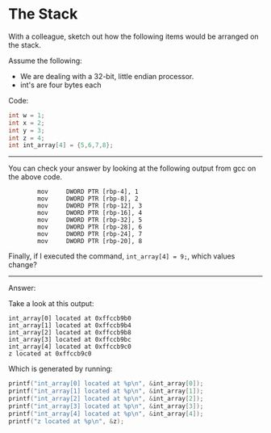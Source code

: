 # The Stack

With a colleague, sketch out how the following items would be arranged on the stack.

Assume the following:
* We are dealing with a 32-bit, little endian processor. 
* int's are four bytes each


Code:
```C
int w = 1;
int x = 2;
int y = 3;
int z = 4;
int int_array[4] = {5,6,7,8};
```



---



You can check your answer by looking at the following output from gcc on the above code.

```
        mov     DWORD PTR [rbp-4], 1
        mov     DWORD PTR [rbp-8], 2
        mov     DWORD PTR [rbp-12], 3
        mov     DWORD PTR [rbp-16], 4
        mov     DWORD PTR [rbp-32], 5
        mov     DWORD PTR [rbp-28], 6
        mov     DWORD PTR [rbp-24], 7
        mov     DWORD PTR [rbp-20], 8
```



Finally, if I executed the command, ```int_array[4] = 9;```, which values change?


---

Answer:

Take a look at this output:
```
int_array[0] located at 0xffccb9b0
int_array[1] located at 0xffccb9b4
int_array[2] located at 0xffccb9b8
int_array[3] located at 0xffccb9bc
int_array[4] located at 0xffccb9c0
z located at 0xffccb9c0
```

Which is generated by running:
```C
printf("int_array[0] located at %p\n", &int_array[0]);
printf("int_array[1] located at %p\n", &int_array[1]);
printf("int_array[2] located at %p\n", &int_array[2]);
printf("int_array[3] located at %p\n", &int_array[3]);
printf("int_array[4] located at %p\n", &int_array[4]);
printf("z located at %p\n", &z);
```

